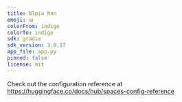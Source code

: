 ```yaml
---
title: Nlpia Rnn
emoji: 📊
colorFrom: indigo
colorTo: indigo
sdk: gradio
sdk_version: 3.0.17
app_file: app.py
pinned: false
license: mit
---
```


Check out the configuration reference at https://huggingface.co/docs/hub/spaces-config-reference
